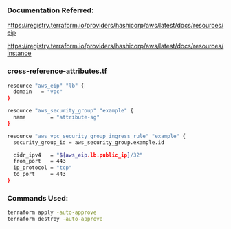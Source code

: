 ### Documentation Referred:

https://registry.terraform.io/providers/hashicorp/aws/latest/docs/resources/eip

https://registry.terraform.io/providers/hashicorp/aws/latest/docs/resources/instance


### cross-reference-attributes.tf

```sh
resource "aws_eip" "lb" {
  domain   = "vpc"
}

resource "aws_security_group" "example" {
  name        = "attribute-sg"
}

resource "aws_vpc_security_group_ingress_rule" "example" {
  security_group_id = aws_security_group.example.id

  cidr_ipv4   = "${aws_eip.lb.public_ip}/32"
  from_port   = 443
  ip_protocol = "tcp"
  to_port     = 443
}
```

### Commands Used:
```sh
terraform apply -auto-approve
terraform destroy -auto-approve
```
